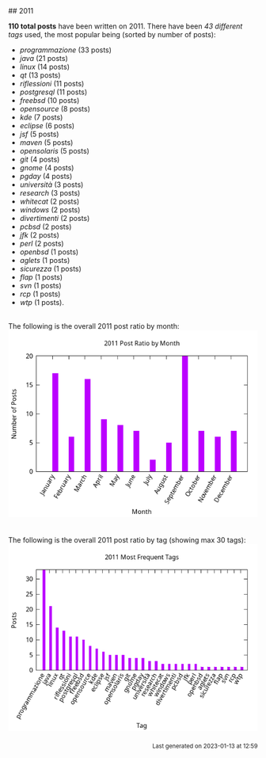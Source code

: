 <a name="2011" />
## 2011 

**110 total posts** have been written on 2011.
There have been *43 different tags* used, the most
popular being (sorted by number of posts):
 
- *programmazione* (33 posts)  
- *java* (21 posts)  
- *linux* (14 posts)  
- *qt* (13 posts)  
- *riflessioni* (11 posts)  
- *postgresql* (11 posts)  
- *freebsd* (10 posts)  
- *opensource* (8 posts)  
- *kde* (7 posts)  
- *eclipse* (6 posts)  
- *jsf* (5 posts)  
- *maven* (5 posts)  
- *opensolaris* (5 posts)  
- *git* (4 posts)  
- *gnome* (4 posts)  
- *pgday* (4 posts)  
- *università* (3 posts)  
- *research* (3 posts)  
- *whitecat* (2 posts)  
- *windows* (2 posts)  
- *divertimenti* (2 posts)  
- *pcbsd* (2 posts)  
- *jfk* (2 posts)  
- *perl* (2 posts)  
- *openbsd* (1 posts)  
- *aglets* (1 posts)  
- *sicurezza* (1 posts)  
- *flap* (1 posts)  
- *svn* (1 posts)  
- *rcp* (1 posts)  
- *wtp* (1 posts).<br/>
<br/>
The following is the overall 2011 post ratio by month:
<br/>
    <center>
      <img src="/images/stats/2011-months.png" alt="2011 post ratio per month" />
    </center>
<br/>

<br/>
The following is the overall 2011 post ratio by tag (showing max 30 tags):
<br/>
  <center>
    <img src="/images/stats/2011-tags.png" alt="2011 post ratio per tag" />
  </center>
<br/>

<div align="right">
<small>
Last generated on 2023-01-13 at 12:59
</small>
</div>

<br/>
